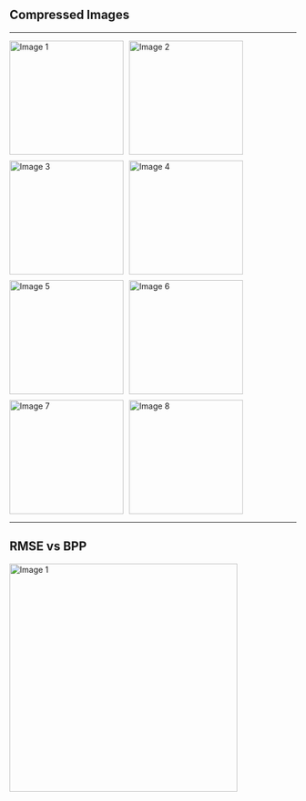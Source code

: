 
## Compressed Images

---

<div style="display: flex; flex-wrap: wrap; gap: 10px;">
  <img src="path/to/1.png" alt="Image 1" width="200" />
  <img src="path/to/2.png" alt="Image 2" width="200" />
  <img src="path/to/3.png" alt="Image 3" width="200" />
  <img src="path/to/4.png" alt="Image 4" width="200" />
  <img src="path/to/5.png" alt="Image 5" width="200" />
  <img src="path/to/6.png" alt="Image 6" width="200" />
  <img src="path/to/7.png" alt="Image 7" width="200" />
  <img src="path/to/8.png" alt="Image 8" width="200" />
</div>

---

## RMSE vs BPP

<div style="display: flex; flex-wrap: wrap; gap: 10px;">
  <img src="path/to/image1.jpg" alt="Image 1" width="400" />
</div>
